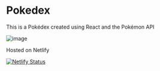# Pokedex

This is a Pokédex created using React and the Pokémon API

![image](https://user-images.githubusercontent.com/78442505/175798955-5435564c-0fb8-48e7-9c66-6d50f3a0bc77.png)

<!--
Still in progress...

<img src="https://raw.githubusercontent.com/juanportal/Pokedex/main/src/media/progress.gif" width="200">
-->

Hosted on Netlify

[![Netlify Status](https://api.netlify.com/api/v1/badges/c99d763b-688e-41fd-95f4-d11eebcc72a0/deploy-status)](https://app.netlify.com/sites/pkdex-web/deploys)